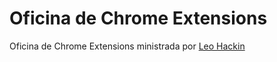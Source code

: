 # Oficina de Chrome Extensions

Oficina de Chrome Extensions ministrada por [Leo Hackin](https://github.com/leohackin)

